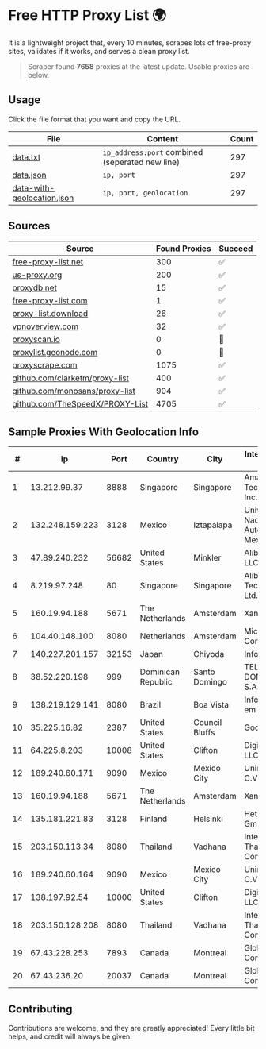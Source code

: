 
# Free HTTP Proxy List 🌍

It is a lightweight project that, every 10 minutes, scrapes lots of free-proxy sites, validates if it works, and serves a clean proxy list.


> Scraper found **7658** proxies at the latest update. Usable proxies are below.

## Usage

Click the file format that you want and copy the URL.


|File|Content|Count|
|----|-------|-----|
|[data.txt](https://raw.githubusercontent.com/themiralay/Proxy-List-World/master/data.txt)|`ip_address:port` combined (seperated new line)|297|
|[data.json](https://raw.githubusercontent.com/themiralay/Proxy-List-World/master/data.json)|`ip, port`|297|
|[data-with-geolocation.json](https://raw.githubusercontent.com/themiralay/Proxy-List-World/master/data-with-geolocation.json)|`ip, port, geolocation`|297|

## Sources

|Source|Found Proxies|Succeed|
|------|-------------|-------|
|[free-proxy-list.net](https://free-proxy-list.net)|300|✅|
|[us-proxy.org](https://www.us-proxy.org)|200|✅|
|[proxydb.net](http://proxydb.net)|15|✅|
|[free-proxy-list.com](https://free-proxy-list.com/?page=&port=&type%5B%5D=http&type%5B%5D=https&up_time=0&search=Search)|1|✅|
|[proxy-list.download](https://www.proxy-list.download/HTTP)|26|✅|
|[vpnoverview.com](https://vpnoverview.com/privacy/anonymous-browsing/free-proxy-servers)|32|✅|
|[proxyscan.io](https://www.proxyscan.io)|0|🚫|
|[proxylist.geonode.com](https://proxylist.geonode.com/api/proxy-list?limit=300&page=1&sort_by=lastChecked&sort_type=desc&protocols=http,https)|0|🚫|
|[proxyscrape.com](https://api.proxyscrape.com/v2/?request=displayproxies&protocol=http&timeout=10000&country=all&ssl=all&anonymity=all)|1075|✅|
|[github.com/clarketm/proxy-list](https://raw.githubusercontent.com/clarketm/proxy-list/master/proxy-list-raw.txt)|400|✅|
|[github.com/monosans/proxy-list](https://raw.githubusercontent.com/monosans/proxy-list/main/proxies/http.txt)|904|✅|
|[github.com/TheSpeedX/PROXY-List](https://raw.githubusercontent.com/TheSpeedX/PROXY-List/master/http.txt)|4705|✅|


## Sample Proxies With Geolocation Info

|#|Ip|Port|Country|City|Internet Service Provider|
|-|--|----|-------|----|-------------------------|
|1|13.212.99.37|8888|Singapore|Singapore|Amazon Technologies Inc.|
|2|132.248.159.223|3128|Mexico|Iztapalapa|Universidad Nacional Autonoma de Mexico|
|3|47.89.240.232|56682|United States|Minkler|Alibaba.com LLC|
|4|8.219.97.248|80|Singapore|Singapore|Alibaba (US) Technology Co., Ltd.|
|5|160.19.94.188|5671|The Netherlands|Amsterdam|Xantho UAB|
|6|104.40.148.100|8080|Netherlands|Amsterdam|Microsoft Corporation|
|7|140.227.201.157|32153|Japan|Chiyoda|InfoSphere|
|8|38.52.220.198|999|Dominican Republic|Santo Domingo|TELECABLE DOMINICANO, S.A.|
|9|138.219.129.141|8080|Brazil|Boa Vista|InfoRR Solucoes em Tecnologia|
|10|35.225.16.82|2387|United States|Council Bluffs|Google LLC|
|11|64.225.8.203|10008|United States|Clifton|DigitalOcean, LLC|
|12|189.240.60.171|9090|Mexico|Mexico City|Uninet S.A. de C.V.|
|13|160.19.94.188|5671|The Netherlands|Amsterdam|Xantho UAB|
|14|135.181.221.83|3128|Finland|Helsinki|Hetzner Online GmbH|
|15|203.150.113.34|8080|Thailand|Vadhana|Internet Thailand Company Ltd.|
|16|189.240.60.164|9090|Mexico|Mexico City|Uninet S.A. de C.V.|
|17|138.197.92.54|10000|United States|Clifton|DigitalOcean, LLC|
|18|203.150.128.208|8080|Thailand|Vadhana|Internet Thailand Company Ltd|
|19|67.43.228.253|7893|Canada|Montreal|GloboTech Communications|
|20|67.43.236.20|20037|Canada|Montreal|GloboTech Communications|



## Contributing

Contributions are welcome, and they are greatly appreciated! Every
little bit helps, and credit will always be given.

